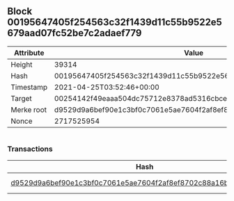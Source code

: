## Block 00195647405f254563c32f1439d11c55b9522e5679aad07fc52be7c2adaef779

Attribute | Value
--- | ---
Height | 39314
Hash | 00195647405f254563c32f1439d11c55b9522e5679aad07fc52be7c2adaef779
Timestamp | 2021-04-25T03:52:46+00:00
Target | 00254142f49eaaa504dc75712e8378ad5316cbcead634704b3734b6271167cc4
Merke root | d9529d9a6bef90e1c3bf0c7061e5ae7604f2af8ef8702c88a16b3ecc86d49bf5
Nonce | 2717525954

```

```

### Transactions

Hash | Amount
--- | ---
[d9529d9a6bef90e1c3bf0c7061e5ae7604f2af8ef8702c88a16b3ecc86d49bf5](d9529d9a6bef90e1c3bf0c7061e5ae7604f2af8ef8702c88a16b3ecc86d49bf5.md) | 10.00000000 SKEPTI 
